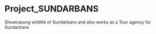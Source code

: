 # Project_SUNDARBANS
 Showcasung wildlife of Sundarbans and also works as a  Tour agency for Sundarbans
